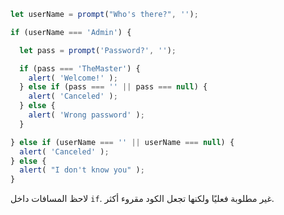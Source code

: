 

```js run demo
let userName = prompt("Who's there?", '');

if (userName === 'Admin') {

  let pass = prompt('Password?', '');

  if (pass === 'TheMaster') {
    alert( 'Welcome!' );
  } else if (pass === '' || pass === null) {
    alert( 'Canceled' );
  } else {
    alert( 'Wrong password' );
  }

} else if (userName === '' || userName === null) {
  alert( 'Canceled' );
} else {
  alert( "I don't know you" );
}
```

لاحظ المسافات داخل `if`. غير مطلوبة فعليًا ولكنها تجعل الكود مقروء أكثر.
